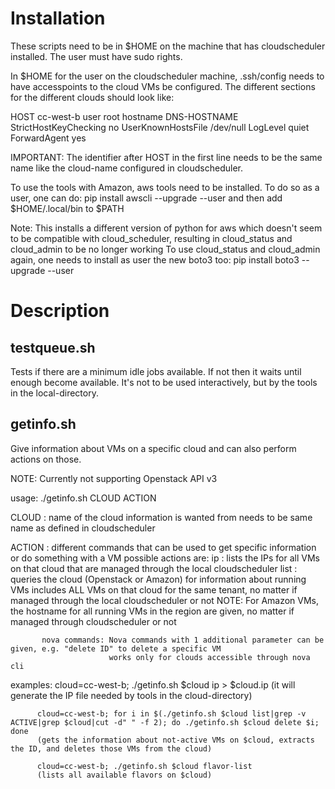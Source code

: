 # Installation

These scripts need to be in $HOME on the machine that has cloudscheduler installed. The user must have sudo rights.

In $HOME for the user on the cloudscheduler machine, .ssh/config needs to have accesspoints to the cloud VMs be configured.
The different sections for the different clouds should look like:

HOST cc-west-b
  user root
  hostname DNS-HOSTNAME
  StrictHostKeyChecking no
  UserKnownHostsFile /dev/null
  LogLevel quiet
  ForwardAgent yes

IMPORTANT: The identifier after HOST in the first line needs to be the same name like the cloud-name configured in cloudscheduler.
  

To use the tools with Amazon, aws tools need to be installed. To do so as a user, one can do:
   pip install awscli --upgrade --user
and then add $HOME/.local/bin to $PATH

   Note: This installs a different version of python for aws which doesn't seem to be compatible with cloud_scheduler, resulting in cloud_status and
         cloud_admin to be no longer working
         To use cloud_status and cloud_admin again, one needs to install as user the new boto3 too:
         pip install boto3 --upgrade --user
         

# Description

## testqueue.sh

Tests if there are a minimum idle jobs available. If not then it waits until enough become available.
It's not to be used interactively, but by the tools in the local-directory.


## getinfo.sh

Give information about VMs on a specific cloud and can also perform actions on those.

NOTE: Currently not supporting Openstack API v3

usage: ./getinfo.sh CLOUD ACTION

                                                        
CLOUD : name of the cloud information is wanted from
        needs to be same name as defined in cloudscheduler

ACTION : different commands that can be used to get specific information or do something with a VM
         possible actions are:
           ip   : lists the IPs for all VMs on that cloud that are managed through the local cloudscheduler
           list : queries the cloud (Openstack or Amazon) for information about running VMs
                  includes ALL VMs on that cloud for the same tenant, no matter if managed through the local cloudscheduler or not
            NOTE: For Amazon VMs, the hostname for all running VMs in the region are given, no matter if managed through cloudscheduler or not      

           nova commands: Nova commands with 1 additional parameter can be given, e.g. "delete ID" to delete a specific VM
                          works only for clouds accessible through nova cli


examples: cloud=cc-west-b; ./getinfo.sh $cloud ip > $cloud.ip
          (it will generate the IP file needed by tools in the cloud-directory)

          cloud=cc-west-b; for i in $(./getinfo.sh $cloud list|grep -v ACTIVE|grep $cloud|cut -d" " -f 2); do ./getinfo.sh $cloud delete $i; done
          (gets the information about not-active VMs on $cloud, extracts the ID, and deletes those VMs from the cloud)
          
          cloud=cc-west-b; ./getinfo.sh $cloud flavor-list
          (lists all available flavors on $cloud)
          
          
